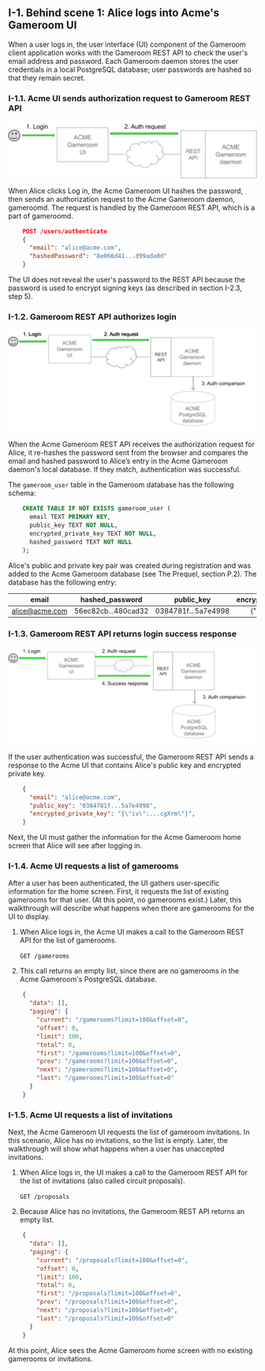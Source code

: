 ## I-1. Behind scene 1: Alice logs into Acme's Gameroom UI

When a user logs in, the user interface (UI) component of the Gameroom client
application works with the Gameroom REST API to check the user's email address
and password. Each Gameroom daemon stores the user credentials in a local
PostgreSQL database; user passwords are hashed so that they remain secret.

### I-1.1. Acme UI sends authorization request to Gameroom REST API

![](./images/auth_login_acme1.svg)

When Alice clicks Log in, the Acme Gameroom UI hashes the password, then sends
an authorization request to the Acme Gameroom daemon, gameroomd. The request is
handled by the Gameroom REST API, which is a part of gameroomd.

``` json
    POST /users/authenticate
    {
      "email": "alice@acme.com",
      "hashedPassword": "8e066d41...d99ada0d"
    }
```

The UI does not reveal the user's password to the REST API because the password
is used to encrypt signing keys (as described in section I-2.3, step 5).

### I-1.2. Gameroom REST API authorizes login

![](./images/auth_login_acme2.svg)

When the Acme Gameroom REST API receives the authorization request for Alice, it
re-hashes the password sent from the browser and compares the email and hashed
password to Alice’s entry in the Acme Gameroom daemon's local database. If they
match, authentication was successful.

The `gameroom_user` table in the Gameroom database has the following schema:

``` sql
    CREATE TABLE IF NOT EXISTS gameroom_user (
      email TEXT PRIMARY KEY,
      public_key TEXT NOT NULL,
      encrypted_private_key TEXT NOT NULL,
      hashed_password TEXT NOT NULL
    );
```

Alice's public and private key pair was created during registration and was
added to the Acme Gameroom database (see The Prequel, section P.2).
The database has the following entry:

| email | hashed_password | public_key | encrypted_private_key |
| :---: | :---: | :---: | :---: |
|alice@acme.com|56ec82cb...480cad32|0384781f...5a7e4998|{\"iv\":...cgXrm\"}|

### I-1.3. Gameroom REST API returns login success response

![](./images/auth_login_acme3.svg)

If the user authentication was successful, the Gameroom REST API sends a response
to the Acme UI that contains Alice's public key and encrypted private key.

``` json
    {
      "email": "alice@acme.com",
      "public_key": "0384781f...5a7e4998",
      "encrypted_private_key": "{\"iv\":...cgXrm\"}",
    }
```

Next, the UI must gather the information for the Acme Gameroom home screen that
Alice will see after logging in.

### I-1.4. Acme UI requests a list of gamerooms

After a user has been authenticated, the UI gathers user-specific information for
the home screen. First, it requests the list of existing gamerooms for that user.
(At this point, no gamerooms exist.) Later, this walkthrough will describe what
happens when there are gamerooms for the UI to display.

1. When Alice logs in, the Acme UI makes a call to the Gameroom REST API for the
list of gamerooms.

    `GET /gamerooms`

2. This call returns an empty list, since there are no gamerooms in the Acme
Gameroom's PostgreSQL database.

``` json
    {
      "data": [],
      "paging": {
        "current": "/gamerooms?limit=100&offset=0",
        "offset": 0,
        "limit": 100,
        "total": 0,
        "first": "/gamerooms?limit=100&offset=0",
        "prev": "/gamerooms?limit=100&offset=0",
        "next": "/gamerooms?limit=100&offset=0",
        "last": "/gamerooms?limit=100&offset=0"
      }
    }
```

### I-1.5. Acme UI requests a list of invitations
Next, the Acme Gameroom UI requests the list of gameroom invitations. In this
scenario, Alice has no invitations, so the list is empty. Later, the walkthrough
will show what happens when a user has unaccepted invitations.

1. When Alice logs in, the UI makes a call to the Gameroom REST API for the list
of invitations (also called circuit proposals).

    `GET /proposals`

2. Because Alice has no invitations, the Gameroom REST API returns an empty list.

``` json
    {
      "data": [],
      "paging": {
        "current": "/proposals?limit=100&offset=0",
        "offset": 0,
        "limit": 100,
        "total": 0,
        "first": "/proposals?limit=100&offset=0",
        "prev": "/proposals?limit=100&offset=0",
        "next": "/proposals?limit=100&offset=0",
        "last": "/proposals?limit=100&offset=0"
      }
    }
```

At this point, Alice sees the Acme Gameroom home screen with no existing
gamerooms or invitations.
